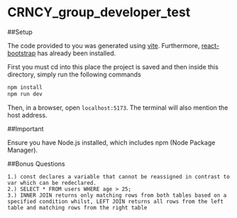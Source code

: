 # CRNCY_group_developer_test

##Setup

The code provided to you was generated using [vite](https://vitejs.dev/guide/). Furthermore, [react-bootstrap](https://www.npmjs.com/package/react-bootstrap) has already been installed. 

First you must cd into this place the project is saved and then inside this directory, simply run the following commands

```bash
npm install
npm run dev
```

Then, in a browser, open `localhost:5173`. The terminal will also mention the host address.

##Important 

Ensure you have Node.js installed, which includes npm (Node Package Manager).


##Bonus Questions

```
1.) const declares a variable that cannot be reassigned in contrast to var which can be redeclared.
2.) SELECT * FROM users WHERE age > 25;
3.) INNER JOIN returns only matching rows from both tables based on a specified condition whilst, LEFT JOIN returns all rows from the left table and matching rows from the right table
```
